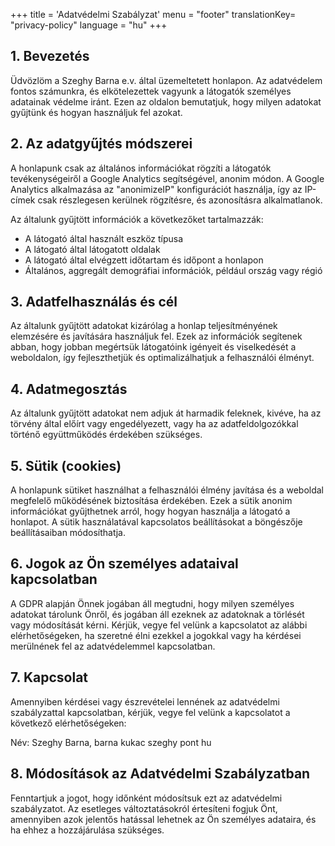 +++
title = 'Adatvédelmi Szabályzat'
menu = "footer"
translationKey= "privacy-policy"
language = "hu"
+++

## 1. Bevezetés

Üdvözlöm a Szeghy Barna e.v. által üzemeltetett honlapon. Az adatvédelem fontos számunkra, és elkötelezettek vagyunk a látogatók személyes adatainak védelme iránt. Ezen az oldalon bemutatjuk, hogy milyen adatokat gyűjtünk és hogyan használjuk fel azokat.

## 2. Az adatgyűjtés módszerei

A honlapunk csak az általános információkat rögzíti a látogatók tevékenységeiről a Google Analytics segítségével, anonim módon. A Google Analytics alkalmazása az "anonimizeIP" konfigurációt használja, így az IP-címek csak részlegesen kerülnek rögzítésre, és azonosításra alkalmatlanok.

Az általunk gyűjtött információk a következőket tartalmazzák:

- A látogató által használt eszköz típusa
- A látogató által látogatott oldalak
- A látogató által elvégzett időtartam és időpont a honlapon
- Általános, aggregált demográfiai információk, például ország vagy régió

## 3. Adatfelhasználás és cél

Az általunk gyűjtött adatokat kizárólag a honlap teljesítményének elemzésére és javítására használjuk fel. Ezek az információk segítenek abban, hogy jobban megértsük látogatóink igényeit és viselkedését a weboldalon, így fejleszthetjük és optimalizálhatjuk a felhasználói élményt.

## 4. Adatmegosztás

Az általunk gyűjtött adatokat nem adjuk át harmadik feleknek, kivéve, ha az törvény által előírt vagy engedélyezett, vagy ha az adatfeldolgozókkal történő együttműködés érdekében szükséges.

## 5. Sütik (cookies)

A honlapunk sütiket használhat a felhasználói élmény javítása és a weboldal megfelelő működésének biztosítása érdekében. Ezek a sütik anonim információkat gyűjthetnek arról, hogy hogyan használja a látogató a honlapot. A sütik használatával kapcsolatos beállításokat a böngészője beállításaiban módosíthatja.

## 6. Jogok az Ön személyes adataival kapcsolatban

A GDPR alapján Önnek jogában áll megtudni, hogy milyen személyes adatokat tárolunk Önről, és jogában áll ezeknek az adatoknak a törlését vagy módosítását kérni. Kérjük, vegye fel velünk a kapcsolatot az alábbi elérhetőségeken, ha szeretné élni ezekkel a jogokkal vagy ha kérdései merülnének fel az adatvédelemmel kapcsolatban.

## 7. Kapcsolat

Amennyiben kérdései vagy észrevételei lennének az adatvédelmi szabályzattal kapcsolatban, kérjük, vegye fel velünk a kapcsolatot a következő elérhetőségeken:

Név: Szeghy Barna, barna kukac szeghy pont hu

## 8. Módosítások az Adatvédelmi Szabályzatban

Fenntartjuk a jogot, hogy időnként módosítsuk ezt az adatvédelmi szabályzatot. Az esetleges változtatásokról értesíteni fogjuk Önt, amennyiben azok jelentős hatással lehetnek az Ön személyes adataira, és ha ehhez a hozzájárulása szükséges.
